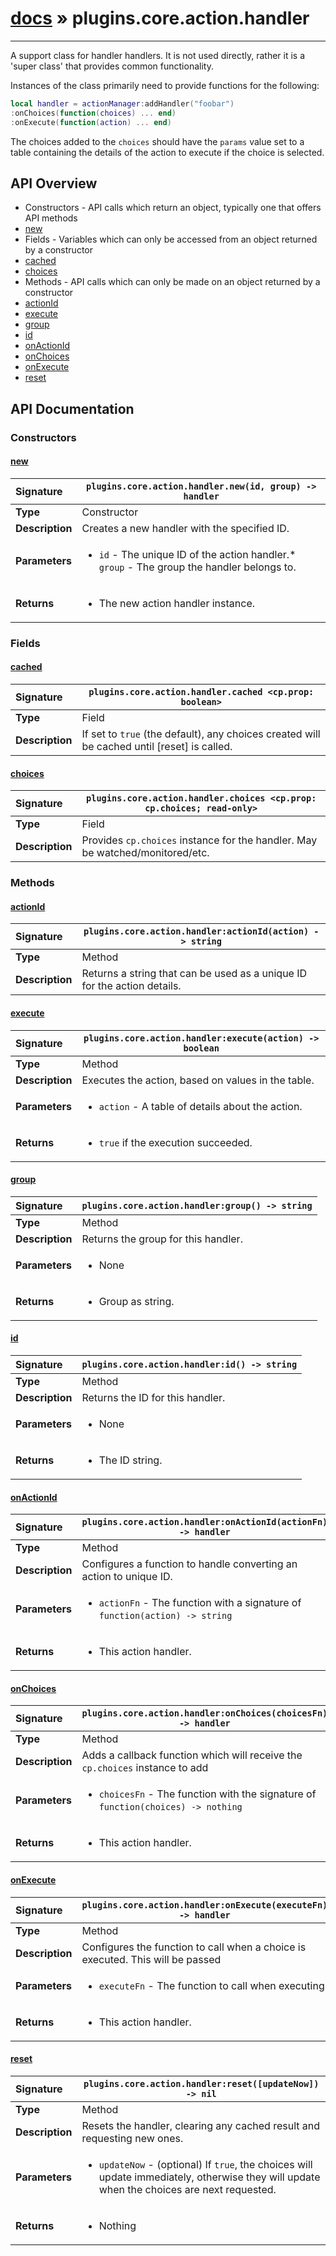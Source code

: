 # [docs](index.md) » plugins.core.action.handler
---

A support class for handler handlers. It is not used directly, rather
it is a 'super class' that provides common functionality.

Instances of the class primarily need to provide functions for the following:

```lua
local handler = actionManager:addHandler("foobar")
:onChoices(function(choices) ... end)
:onExecute(function(action) ... end)
```

The choices added to the `choices` should have the `params` value set to a table
containing the details of the action to execute if the choice is selected.

## API Overview
* Constructors - API calls which return an object, typically one that offers API methods
 * [new](#new)
* Fields - Variables which can only be accessed from an object returned by a constructor
 * [cached](#cached)
 * [choices](#choices)
* Methods - API calls which can only be made on an object returned by a constructor
 * [actionId](#actionid)
 * [execute](#execute)
 * [group](#group)
 * [id](#id)
 * [onActionId](#onactionid)
 * [onChoices](#onchoices)
 * [onExecute](#onexecute)
 * [reset](#reset)

## API Documentation

### Constructors

#### [new](#new)
| <span style="float: left;">**Signature**</span> | <span style="float: left;">`plugins.core.action.handler.new(id, group) -> handler` </span>                                                          |
| -----------------------------------------------------|---------------------------------------------------------------------------------------------------------|
| **Type**                                             | Constructor |
| **Description**                                      | Creates a new handler with the specified ID. |
| **Parameters**                                       | <ul><li><code>id</code>      - The unique ID of the action handler.* <code>group</code>   - The group the handler belongs to.</li></ul> |
| **Returns**                                          | <ul><li>The new action handler instance.</li></ul> |

### Fields

#### [cached](#cached)
| <span style="float: left;">**Signature**</span> | <span style="float: left;">`plugins.core.action.handler.cached <cp.prop: boolean>` </span>                                                          |
| -----------------------------------------------------|---------------------------------------------------------------------------------------------------------|
| **Type**                                             | Field |
| **Description**                                      | If set to `true` (the default), any choices created will be cached until [reset] is called. |

#### [choices](#choices)
| <span style="float: left;">**Signature**</span> | <span style="float: left;">`plugins.core.action.handler.choices <cp.prop: cp.choices; read-only>` </span>                                                          |
| -----------------------------------------------------|---------------------------------------------------------------------------------------------------------|
| **Type**                                             | Field |
| **Description**                                      | Provides `cp.choices` instance for the handler. May be watched/monitored/etc. |

### Methods

#### [actionId](#actionid)
| <span style="float: left;">**Signature**</span> | <span style="float: left;">`plugins.core.action.handler:actionId(action) -> string` </span>                                                          |
| -----------------------------------------------------|---------------------------------------------------------------------------------------------------------|
| **Type**                                             | Method |
| **Description**                                      | Returns a string that can be used as a unique ID for the action details. |

#### [execute](#execute)
| <span style="float: left;">**Signature**</span> | <span style="float: left;">`plugins.core.action.handler:execute(action) -> boolean` </span>                                                          |
| -----------------------------------------------------|---------------------------------------------------------------------------------------------------------|
| **Type**                                             | Method |
| **Description**                                      | Executes the action, based on values in the table. |
| **Parameters**                                       | <ul><li><code>action</code>      - A table of details about the action.</li></ul> |
| **Returns**                                          | <ul><li><code>true</code> if the execution succeeded.</li></ul> |

#### [group](#group)
| <span style="float: left;">**Signature**</span> | <span style="float: left;">`plugins.core.action.handler:group() -> string` </span>                                                          |
| -----------------------------------------------------|---------------------------------------------------------------------------------------------------------|
| **Type**                                             | Method |
| **Description**                                      | Returns the group for this handler. |
| **Parameters**                                       | <ul><li>None</li></ul> |
| **Returns**                                          | <ul><li>Group as string.</li></ul> |

#### [id](#id)
| <span style="float: left;">**Signature**</span> | <span style="float: left;">`plugins.core.action.handler:id() -> string` </span>                                                          |
| -----------------------------------------------------|---------------------------------------------------------------------------------------------------------|
| **Type**                                             | Method |
| **Description**                                      | Returns the ID for this handler. |
| **Parameters**                                       | <ul><li>None</li></ul> |
| **Returns**                                          | <ul><li>The ID string.</li></ul> |

#### [onActionId](#onactionid)
| <span style="float: left;">**Signature**</span> | <span style="float: left;">`plugins.core.action.handler:onActionId(actionFn) -> handler` </span>                                                          |
| -----------------------------------------------------|---------------------------------------------------------------------------------------------------------|
| **Type**                                             | Method |
| **Description**                                      | Configures a function to handle converting an action to unique ID. |
| **Parameters**                                       | <ul><li><code>actionFn</code>    - The function with a signature of <code>function(action) -&gt; string</code></li></ul> |
| **Returns**                                          | <ul><li>This action handler.</li></ul> |

#### [onChoices](#onchoices)
| <span style="float: left;">**Signature**</span> | <span style="float: left;">`plugins.core.action.handler:onChoices(choicesFn) -> handler` </span>                                                          |
| -----------------------------------------------------|---------------------------------------------------------------------------------------------------------|
| **Type**                                             | Method |
| **Description**                                      | Adds a callback function which will receive the `cp.choices` instance to add |
| **Parameters**                                       | <ul><li><code>choicesFn</code>       - The function with the signature of <code>function(choices) -&gt; nothing</code></li></ul> |
| **Returns**                                          | <ul><li>This action handler.</li></ul> |

#### [onExecute](#onexecute)
| <span style="float: left;">**Signature**</span> | <span style="float: left;">`plugins.core.action.handler:onExecute(executeFn) -> handler` </span>                                                          |
| -----------------------------------------------------|---------------------------------------------------------------------------------------------------------|
| **Type**                                             | Method |
| **Description**                                      | Configures the function to call when a choice is executed. This will be passed |
| **Parameters**                                       | <ul><li><code>executeFn</code>       - The function to call when executing.</li></ul> |
| **Returns**                                          | <ul><li>This action handler.</li></ul> |

#### [reset](#reset)
| <span style="float: left;">**Signature**</span> | <span style="float: left;">`plugins.core.action.handler:reset([updateNow]) -> nil` </span>                                                          |
| -----------------------------------------------------|---------------------------------------------------------------------------------------------------------|
| **Type**                                             | Method |
| **Description**                                      | Resets the handler, clearing any cached result and requesting new ones. |
| **Parameters**                                       | <ul><li><code>updateNow</code>   - (optional) If <code>true</code>, the choices will update immediately, otherwise they will update when the choices are next requested.</li></ul> |
| **Returns**                                          | <ul><li>Nothing</li></ul> |

